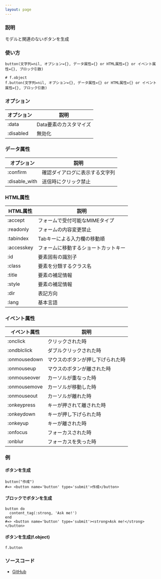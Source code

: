 ```yaml
---
layout: page
---
```


### 説明

モデルと関連のないボタンを生成

### 使い方

    button(文字列=nil, オプション={}, データ属性={} or HTML属性={} or イベント属性={}, ブロック引数)

    # f.object
    f.button(文字列=nil, オプション={}, データ属性={} or HTML属性={} or イベント属性={}, ブロック引数)

### オプション

| オプション | 説明                   |
| ---------- | ---------------------- |
| :data      | Data要素のカスタマイズ |
| :disabled  | 無効化                 |

### データ属性

| オプション    | 説明                           |
| ------------- | ------------------------------ |
| :confirm      | 確認ダイアログに表示する文字列 |
| :disable_with | 送信時にクリック禁止           |

### HTML属性

| HTML属性   | 説明                                 |
| ---------- | ------------------------------------ |
| :accept    | フォームで受付可能なMIMEタイプ       |
| :readonly  | フォームの内容変更禁止               |
| :tabindex  | Tabキーによる入力欄の移動順          |
| :accesskey | フォームに移動するショートカットキー |
| :id        | 要素固有の識別子                     |
| :class     | 要素を分類するクラス名               |
| :title     | 要素の補足情報                       |
| :style     | 要素の補足情報                       |
| :dir       | 表記方向                             |
| :lang      | 基本言語                             |

### イベント属性

| イベント属性 | 説明                             |
| ------------ | -------------------------------- |
| :onclick     | クリックされた時                 |
| :ondblclick  | ダブルクリックされた時           |
| :onmousedown | マウスのボタンが押し下げられた時 |
| :onmouseup   | マウスのボタンが離された時       |
| :onmouseover | カーソルが重なった時             |
| :onmousemove | カーソルが移動した時             |
| :onmouseout  | カーソルが離れた時               |
| :onkeypress  | キーが押されて離された時         |
| :onkeydown   | キーが押し下げられた時           |
| :onkeyup     | キーが離された時                 |
| :onfocus     | フォーカスされた時               |
| :onblur      | フォーカスを失った時             |

### 例

#### ボタンを生成

    button("作成")
    #=> <button name='button' type='submit'>作成</button>

#### ブロックでボタンを生成

    button do
      content_tag(:strong, 'Ask me!')
    end
    #=> <button name='button' type='submit'><strong>Ask me!</strong></button>

#### ボタンを生成(f.object)

    f.button

### ソースコード

- [GitHub](https://github.com/rails/rails/blob/984c3ef2775781d47efa9f541ce570daa2434a80/actionview/lib/action_view/helpers/form_helper.rb#L2609)
